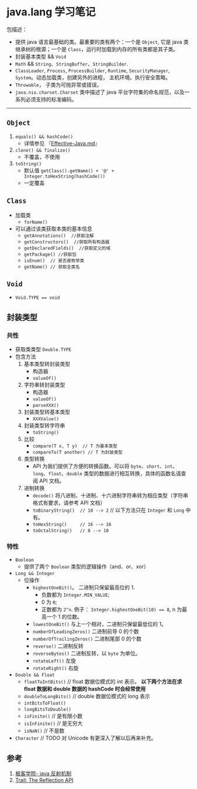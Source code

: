 # java.lang 学习笔记

包描述：
- 提供 java 语言最基础的类。最重要的类有两个：一个是 `Object`, 它是 java 类继承树的根源；一个是 `Class`，运行时加载到内存的所有类都是其子类。
- 封装基本类型 && `Void`
- `Math` && `String`、`StringBuffer`、`StringBuilder`.
- `ClassLoader`, `Process`, `ProcessBuilder`, `Runtime`, `SecurityManager`, `System`。动态加载类，创建另外的进程， 主机环境。执行安全策略。
- `Throwable`， 子类为可抛异常或错误。
- `java.nio.charset.Charset` 类中描述了 java 平台字符集的命名规范，以及一系列必须支持的标准编码。

---

## `Object`

1. `equals() && hashCode()`
    - 详情参见 『[Effective-Java.md](../reading-notes/Effective-Java.md)』
1. `clone() && finalize()`
    - 不覆盖，不使用
1. `toString()`
    - 默认值 `getClass().getName() + '@' + Integer.toHexString(hashCode())`
    - 一定覆盖

## `Class`

- 加载类
    - `forName()`
- 可以通过该类获取本类的基本信息
    - `getAnnotations()  //获取注解`
    - `getConstructors()  //获取所有构造器`
    - `getDeclaredFields()  //获取定义的域`
    - `getPackage() //获取包`
    - `isEnum()  // 是否是枚举类`
    - `getName() // 获取全类名`

## `Void`

- `Void.TYPE == void`

## 封装类型

### 共性

- 获取类类型 `Double.TYPE`
- 包含方法
    1. 基本类型转封装类型
        - 构造器
        - `valueOf()`
    1. 字符串转封装类型
        - 构造器
        - `valueOf()`
        - `parseXXX()`
    1. 封装类型转基本类型
        - `XXXValue()`
    1. 封装类型转字符串
        - `toString()`
    1. 比较
        - `compare(T x, T y)  // T 为基本类型`
        - `compareTo(T another) // T 为封装类型`
    1. 类型转换
        - API 为我们提供了方便的转换函数。可以将 `byte`、`short`、`int`、`long`、`float`、`double` 类型的数据进行相互转换，具体的函数名请查阅 API 文档。
    1. 进制转换
        - `decode()` 将八进制、十进制、十六进制字符串转为相应类型（字符串格式有要求，请参考 API 文档）
        - `toBinaryString()  // 10 --> 2`  // 以下方法只在 `Integer` 和 `Long` 中有。 
        - `toHexString()     // 16 --> 16`    
        - `toOctalString()   // 8 --> 10`

### 特性

- `Boolean`
    - 提供了两个 `Boolean` 类型的逻辑操作（and、or、xor）
- `Long && Integer`
    - 位操作
        - `highestOneBit()`。 二进制只保留最高位的 1.
            - 负数都为 `Integer.MIN_VALUE`; 
            - 0 为 `0`; 
            - 正数都为 `2^n`. 例子： `Integer.highestOneBit(10) == 8`, n 为最高一个 1 的位数。
        - `lowestOneBit()` 与上一个相对，二进制只保留最低位的 1。
        - `numberOfLeadingZeros()` 二进制前导 0 的个数
        - `numberOfTrailingZeros()` 二进制尾部 0 的个数
        - `reverse()` 二进制反转
        - `reverseBytes()` 二进制反转，以 `byte` 为单位。
        - `rotateLeft()` 左旋
        - `rotateRight()` 右旋
- `Double && Float`
    - `floatToIntBits()`  // float 数据位模式的 int 表示。  **以下两个方法在求 float 数据和 double 数据的 hashCode 时会经常使用**
    - `doubleToLongBits()` // double 数据位模式的 long 表示
    - `intBitsToFloat()`
    - `longBitsToDouble()`
    - `isFinite()` // 是有限小数
    - `isInFinite()` // 是无穷大
    - `isNaN()`    // 不是数
- `Character` // TODO 对 Unicode 有更深入了解以后再来补充。

## 参考

1. [极客学院- java 反射机制](http://wiki.jikexueyuan.com/project/java-reflection/)
1. [Trail: The Reflection API](http://docs.oracle.com/javase/tutorial/reflect/index.html)